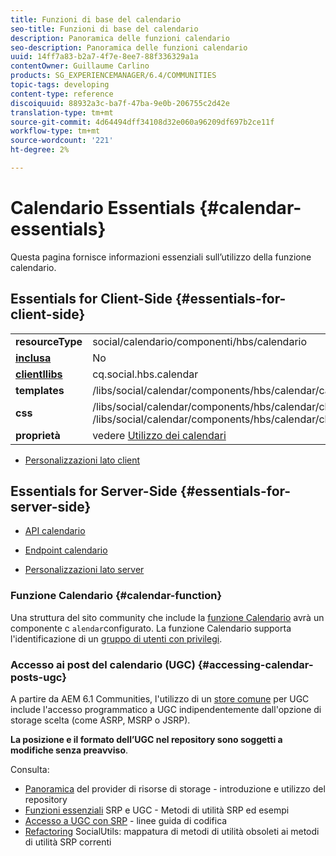```yaml
---
title: Funzioni di base del calendario
seo-title: Funzioni di base del calendario
description: Panoramica delle funzioni calendario
seo-description: Panoramica delle funzioni calendario
uuid: 14ff7a83-b2a7-4f7e-8ee7-88f336329a1a
contentOwner: Guillaume Carlino
products: SG_EXPERIENCEMANAGER/6.4/COMMUNITIES
topic-tags: developing
content-type: reference
discoiquuid: 88932a3c-ba7f-47ba-9e0b-206755c2d42e
translation-type: tm+mt
source-git-commit: 4d64494dff34108d32e060a96209df697b2ce11f
workflow-type: tm+mt
source-wordcount: '221'
ht-degree: 2%

---
```



# Calendario Essentials {#calendar-essentials}

Questa pagina fornisce informazioni essenziali sull’utilizzo della funzione calendario.

## Essentials for Client-Side {#essentials-for-client-side}

<table> 
 <tbody>
  <tr>
   <td> <strong>resourceType</strong></td> 
   <td>social/calendario/componenti/hbs/calendario</td> 
  </tr>
  <tr>
   <td> <a href="scf.md#add-or-include-a-communities-component"><strong>inclusa</strong></a></td> 
   <td>No</td> 
  </tr>
  <tr>
   <td> <a href="client-customize.md#clientlibs-for-scf"><strong>clientllibs</strong></a></td> 
   <td>cq.social.hbs.calendar</td> 
  </tr>
  <tr>
   <td> <strong>templates</strong></td> 
   <td>/libs/social/calendar/components/hbs/calendar/calendar.hbs</td> 
   <td> </td> 
  </tr>
  <tr>
   <td> <strong>css</strong></td> 
   <td>/libs/social/calendar/components/hbs/calendar/clientlibs/css/calendar.css<br /> /libs/social/calendar/components/hbs/calendar/clientlibs/css/jqueryui.css</td> 
  </tr>
  <tr>
   <td><strong> proprietà</strong></td> 
   <td>vedere <a href="calendar.md">Utilizzo dei calendari</a></td> 
  </tr>
 </tbody>
</table>

* [Personalizzazioni lato client](client-customize.md)

## Essentials for Server-Side {#essentials-for-server-side}

* [API calendario](https://helpx.adobe.com/experience-manager/6-4/sites/developing/using/reference-materials/javadoc/com/adobe/cq/social/calendar/client/api/package-summary.html)

* [Endpoint calendario](https://helpx.adobe.com/experience-manager/6-4/sites/developing/using/reference-materials/javadoc/com/adobe/cq/social/calendar/client/endpoints/package-summary.html)

* [Personalizzazioni lato server](server-customize.md)

### Funzione Calendario {#calendar-function}

Una struttura del sito community che include la [funzione Calendario](functions.md#calendar-function) avrà un componente c `alendar`configurato. La funzione Calendario supporta l&#39;identificazione di un [gruppo di utenti con privilegi](users.md#privileged-members-group).

### Accesso ai post del calendario (UGC) {#accessing-calendar-posts-ugc}

A partire da AEM 6.1 Communities, l&#39;utilizzo di un [store comune](working-with-srp.md) per UGC include l&#39;accesso programmatico a UGC indipendentemente dall&#39;opzione di storage scelta (come ASRP, MSRP o JSRP).

**La posizione e il formato dell’UGC nel repository sono soggetti a modifiche senza preavviso**.

Consulta:

* [Panoramica](srp.md)  del provider di risorse di storage - introduzione e utilizzo del repository
* [Funzioni essenziali](srp-and-ugc.md)  SRP e UGC - Metodi di utilità SRP ed esempi
* [Accesso a UGC con SRP](accessing-ugc-with-srp.md)  - linee guida di codifica
* [Refactoring](socialutils.md)  SocialUtils: mappatura di metodi di utilità obsoleti ai metodi di utilità SRP correnti

